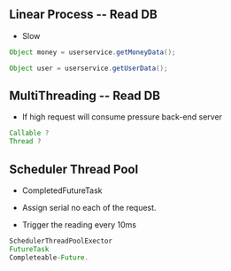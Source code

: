## Linear Process -- Read DB

- Slow

```java
Object money = userservice.getMoneyData();

Object user = userservice.getUserData();
```

## MultiThreading -- Read DB

- If high request will consume pressure back-end server

```java
Callable ?
Thread ?
```

## Scheduler Thread Pool

- CompletedFutureTask

- Assign serial no each of the request.

- Trigger the reading every 10ms 

```java
SchedulerThreadPoolExector
FutureTask
Completeable-Future.
```
